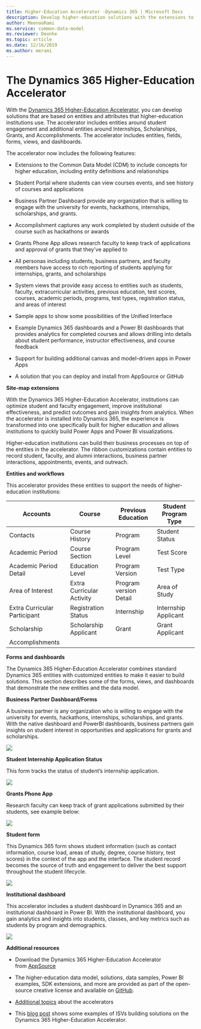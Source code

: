 ```yaml
---
title: Higher-Education Accelerator -Dynamics 365 | Microsoft Docs
description: Develop higher-education solutions with the extensions to the Common Data Model and the built-in forms, views, and dashboards of the Dynamics 365 Higher-Education Accelerator.
author: MeenooRami
ms.service: common-data-model
ms.reviewer: Deonhe
ms.topic: article
ms.date: 12/16/2019
ms.author: merami
---
```


# The Dynamics 365 Higher-Education Accelerator

With the [Dynamics 365 Higher-Education
Accelerator](https://appsource.microsoft.com/product/dynamics-365/mshied.highereducationcommondatamodel?tab=Overview),
you can develop solutions that are based on entities and attributes that
higher-education institutions use. The accelerator includes entities around
student engagement and additional entities around Internships, Scholarships,
Grants, and Accomplishments. The accelerator includes entities, fields, forms,
views, and dashboards.

The accelerator now includes the following features:

-   Extensions to the Common Data Model (CDM) to include concepts for higher
    education, including entity definitions and relationships

-   Student Portal where students can view courses events, and see history of
    courses and applications

-   Business Partner Dashboard provide any organization that is willing to
    engage with the university for events, hackathons, internships,
    scholarships, and grants.

-   Accomplishment captures any work completed by student outside of the course
    such as hackathons or awards

-   Grants Phone App allows research faculty to keep track of applications and
    approval of grants that they’ve applied to

-   All personas including students, business partners, and faculty members have
    access to rich reporting of students applying for internships, grants, and
    scholarships

-   System views that provide easy access to entities such as students, faculty,
    extracurricular activities, previous education, test scores, courses,
    academic periods, programs, test types, registration status, and areas of
    interest

-   Sample apps to show some possibilities of the Unified Interface

-   Example Dynamics 365 dashboards and a Power BI dashboards that provides
    analytics for completed courses and allows drilling into details about
    student performance, instructor effectiveness, and course feedback

-   Support for building additional canvas and model-driven apps in Power Apps

-   A solution that you can deploy and install from AppSource or GitHub

**Site-map extensions**

With the Dynamics 365 Higher-Education Accelerator, institutions can optimize
student and faculty engagement, improve institutional effectiveness, and predict
outcomes and gain insights from analytics. When the accelerator is installed
into Dynamics 365, the experience is transformed into one specifically built for
higher education and allows institutions to quickly build Power Apps and Power
BI visualizations.

Higher-education institutions can build their business processes on top of the
entities in the accelerator. The ribbon customizations contain entities to
record student, faculty, and alumni interactions, business partner interactions,
appointments, events, and outreach.

**Entities and workflows**

This accelerator provides these entities to support the needs of
higher-education institutions:

| Accounts                     | Course                    | Previous Education     | Student Program Type |
|------------------------------|---------------------------|------------------------|----------------------|
| Contacts                     | Course History            | Program                | Student Status       |
| Academic Period              | Course Section            | Program Level          | Test Score           |
| Academic Period Detail       | Education Level           | Program Version        | Test Type            |
| Area of Interest             | Extra Curricular Activity | Program version Detail | Area of Study        |
| Extra Curricular Participant | Registration Status       | Internship             | Internship Applicant |
| Scholarship                  | Scholarship Applicant     | Grant                  | Grant Applicant      |
| Accomplishments              |                           |                        |                      |

**Forms and dashboards**

The Dynamics 365 Higher-Education Accelerator combines standard Dynamics 365
entities with customized entities to make it easier to build solutions. This
section describes some of the forms, views, and dashboards that demonstrate the
new entities and the data model.

**Business Partner Dashboard/Forms**

A business partner is any organization who is willing to engage with the
university for events, hackathons, internships, scholarships, and grants. With
the native dashboard and PowerBI dashboards, business partners gain insights on
student interest in opportunities and applications for grants and scholarships.

![](common-data-model/media/businesspartnerdashboard.png "")

**Student Internship Application Status**

This form tracks the status of student’s internship application.

![](common-data-model/media/studentintershipapplication.png)

**Grants Phone App**

Research faculty can keep track of grant applications submitted by their
students, see example below:

![](common-data-model/media/grantsphoneapp.png)

**Student form**

This Dynamics 365 form shows student information (such as contact information,
course load, areas of study, degree, course history, test scores) in the context
of the app and the interface. The student record becomes the source of truth and
engagement to deliver the best support throughout the student lifecycle.

![](common-data-model/media/hied-student.png)

**Institutional dashboard**

This accelerator includes a student dashboard in Dynamics 365 and an
institutional dashboard in Power BI. With the institutional dashboard, you gain
analytics and insights into students, classes, and key metrics such as students
by program and demographics.

![](common-data-model/media/hied-dashboard.png)

**Additional resources**

-   Download the Dynamics 365 Higher-Education Accelerator
    from [AppSource](https://appsource.microsoft.com/product/dynamics-365/mshied.highereducationcommondatamodel?tab=Overview)

-   The higher-education data model, solutions, data samples, Power BI examples,
    SDK extensions, and more are provided as part of the open-source creative
    license and available
    on [GitHub](https://github.com/microsoft/Industry-Accelerator-Education/releases).

-   [Additional
    topics](https://community.dynamics.com/365/b/dynamics365isvsuccess/archive/2018/08/01/dynamics-365-brings-industry-focus-through-the-microsoft-power-platform-and-solution-accelerators) about
    the accelerators

-   This [blog
    post](https://community.dynamics.com/365/b/dynamics365isvsuccess/archive/2018/10/30/early-isvs-building-on-the-new-higher-education-accelerator-and-the-microsoft-power-platform) shows
    some examples of ISVs building solutions on the Dynamics 365
    Higher-Education Accelerator.
